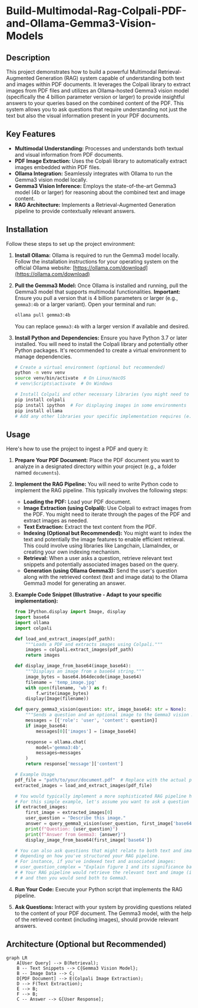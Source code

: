 # Build-Multimodal-Rag-Colpali-PDF-and-Ollama-Gemma3-Vision-Models

## Description

This project demonstrates how to build a powerful Multimodal Retrieval-Augmented Generation (RAG) system capable of understanding both text and images within PDF documents. It leverages the Colpali library to extract images from PDF files and utilizes an Ollama-hosted Gemma3 vision model (specifically the 4 billion parameter version or larger) to provide insightful answers to your queries based on the combined content of the PDF. This system allows you to ask questions that require understanding not just the text but also the visual information present in your PDF documents.

## Key Features

* **Multimodal Understanding:** Processes and understands both textual and visual information from PDF documents.
* **PDF Image Extraction:** Uses the Colpali library to automatically extract images embedded within PDF files.
* **Ollama Integration:** Seamlessly integrates with Ollama to run the Gemma3 vision model locally.
* **Gemma3 Vision Inference:** Employs the state-of-the-art Gemma3 model (4b or larger) for reasoning about the combined text and image content.
* **RAG Architecture:** Implements a Retrieval-Augmented Generation pipeline to provide contextually relevant answers.

## Installation

Follow these steps to set up the project environment:

1.  **Install Ollama:**
    Ollama is required to run the Gemma3 model locally. Follow the installation instructions for your operating system on the official Ollama website: [https://ollama.com/download](https://ollama.com/download)

2.  **Pull the Gemma3 Model:**
    Once Ollama is installed and running, pull the Gemma3 model that supports multimodal functionalities. **Important:** Ensure you pull a version that is 4 billion parameters or larger (e.g., `gemma3:4b` or a larger variant). Open your terminal and run:
    ```bash
    ollama pull gemma3:4b
    ```
    You can replace `gemma3:4b` with a larger version if available and desired.

3.  **Install Python and Dependencies:**
    Ensure you have Python 3.7 or later installed. You will need to install the Colpali library and potentially other Python packages. It's recommended to create a virtual environment to manage dependencies.

    ```bash
    # Create a virtual environment (optional but recommended)
    python -m venv venv
    source venv/bin/activate  # On Linux/macOS
    # venv\Scripts\activate  # On Windows

    # Install Colpali and other necessary libraries (you might need to install other libraries depending on your RAG implementation)
    pip install colpali
    pip install ipython  # For displaying images in some environments
    pip install ollama
    # Add any other libraries your specific implementation requires (e.g., for document loading, indexing, etc.)
    ```

## Usage

Here's how to use the project to ingest a PDF and query it:

1.  **Prepare Your PDF Document:**
    Place the PDF document you want to analyze in a designated directory within your project (e.g., a folder named `documents`).

2.  **Implement the RAG Pipeline:**
    You will need to write Python code to implement the RAG pipeline. This typically involves the following steps:
    * **Loading the PDF:** Load your PDF document.
    * **Image Extraction (using Colpali):** Use Colpali to extract images from the PDF. You might need to iterate through the pages of the PDF and extract images as needed.
    * **Text Extraction:** Extract the text content from the PDF.
    * **Indexing (Optional but Recommended):** You might want to index the text and potentially the image features to enable efficient retrieval. This could involve using libraries like Langchain, LlamaIndex, or creating your own indexing mechanism.
    * **Retrieval:** When a user asks a question, retrieve relevant text snippets and potentially associated images based on the query.
    * **Generation (using Ollama Gemma3):** Send the user's question along with the retrieved context (text and image data) to the Ollama Gemma3 model for generating an answer.

3.  **Example Code Snippet (Illustrative - Adapt to your specific implementation):**

    ```python
    from IPython.display import Image, display
    import base64
    import ollama
    import colpali

    def load_and_extract_images(pdf_path):
        """Loads a PDF and extracts images using Colpali."""
        images = colpali.extract_images(pdf_path)
        return images

    def display_image_from_base64(image_base64):
        """Displays an image from a base64 string."""
        image_bytes = base64.b64decode(image_base64)
        filename = 'temp_image.jpg'
        with open(filename, 'wb') as f:
            f.write(image_bytes)
        display(Image(filename))

    def query_gemma3_vision(question: str, image_base64: str = None):
        """Sends a question and an optional image to the Gemma3 vision model."""
        messages = [{'role': 'user', 'content': question}]
        if image_base64:
            messages[0]['images'] = [image_base64]

        response = ollama.chat(
            model='gemma3:4b',
            messages=messages
        )
        return response['message']['content']

    # Example Usage
    pdf_file = "path/to/your/document.pdf"  # Replace with the actual path
    extracted_images = load_and_extract_images(pdf_file)

    # You would typically implement a more sophisticated RAG pipeline here
    # For this simple example, let's assume you want to ask a question about the first image found
    if extracted_images:
        first_image = extracted_images[0]
        user_question = "Describe this image."
        answer = query_gemma3_vision(user_question, first_image['base64'])
        print(f"Question: {user_question}")
        print(f"Answer from Gemma3: {answer}")
        display_image_from_base64(first_image['base64'])

    # You can also ask questions that might relate to both text and images,
    # depending on how you've structured your RAG pipeline.
    # For instance, if you've indexed text and associated images:
    # user_question_complex = "Explain figure 1 and its significance based on the text."
    # # Your RAG pipeline would retrieve the relevant text and image (if figure 1 was identified)
    # # and then you would send both to Gemma3.
    ```

4.  **Run Your Code:**
    Execute your Python script that implements the RAG pipeline.

5.  **Ask Questions:**
    Interact with your system by providing questions related to the content of your PDF document. The Gemma3 model, with the help of the retrieved context (including images), should provide relevant answers.

## Architecture (Optional but Recommended)

```mermaid
graph LR
    A[User Query] --> B(Retrieval);
    B -- Text Snippets --> C{Gemma3 Vision Model};
    B -- Image Data --> C;
    D[PDF Document] --> E(Colpali Image Extraction);
    D --> F(Text Extraction);
    E --> B;
    F --> B;
    C -- Answer --> G[User Response];

